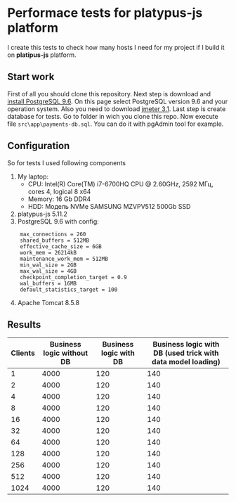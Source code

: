 # Performace tests for platypus-js platform
I create this tests to check how many hosts I need for my project if I build it on **platipus-js** platform.

## Start work
First of all you should clone this repository. Next step is download and [install PostgreSQL 9.6](https://www.enterprisedb.com/downloads/postgres-postgresql-downloads#windows). On this page select PostgreSQL version 9.6 and your operation system. Also you need to download [jmeter 3.1](http://apache-mirror.rbc.ru/pub/apache//jmeter/binaries/apache-jmeter-3.1.zip).
Last step is create database for tests. Go to folder in wich you clone this repo. Now execute file `src\app\payments-db.sql`. You can do it with pgAdmin tool for example.

## Configuration
So for tests I used following components
1. My laptop:
   - CPU: Intel(R) Core(TM) i7-6700HQ CPU @ 2.60GHz, 2592 МГц, cores 4, logical 8 x64
   - Memory: 16 Gb DDR4
   - HDD: Модель	NVMe SAMSUNG MZVPV512 500Gb SSD
2. platypus-js 5.11.2
3. PostgreSQL 9.6 with config:
```
    max_connections = 260
    shared_buffers = 512MB
    effective_cache_size = 6GB
    work_mem = 26214kB
    maintenance_work_mem = 512MB
    min_wal_size = 2GB
    max_wal_size = 4GB
    checkpoint_completion_target = 0.9
    wal_buffers = 16MB
    default_statistics_target = 100
```
4. Apache Tomcat 8.5.8 

## Results

 Clients       | Business logic  without DB | Business logic with DB | Business logic with DB (used trick with data model loading)       
 ------------- | -------------------------- | ---------------------- | ---------------------------------------------------------- 
  1            |   4000                     |  120                   |     140                     
  2            |   4000                     |  120                   |     140                     
  4            |   4000                     |  120                   |     140                     
  8            |   4000                     |  120                   |     140                     
  16           |   4000                     |  120                   |     140                     
  32           |   4000                     |  120                   |     140                     
  64           |   4000                     |  120                   |     140                     
  128          |   4000                     |  120                   |     140                     
  256          |   4000                     |  120                   |     140                     
  512          |   4000                     |  120                   |     140                     
  1024         |   4000                     |  120                   |     140                     
